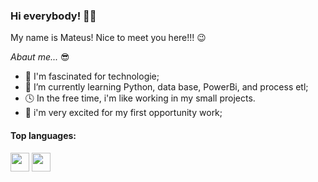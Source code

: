 ### Hi everybody! 👋😄

My name is Mateus! Nice to meet you here!!! 😉

*Abaut me...* 😎

- 🖤 I'm fascinated for technologie;
- 🌱 I’m currently learning Python, data base, PowerBi, and process etl;
- 🕓 In the free time, i'm like working in my small projects.
- 🙌 i'm very excited for my first opportunity work;

#### Top languages:
<img src="https://cdn.jsdelivr.net/gh/devicons/devicon/icons/python/python-original-wordmark.svg" width="30" height="30"/>  <img src="https://cdn.jsdelivr.net/gh/devicons/devicon/icons/rstudio/rstudio-original.svg" width="30" height="30"/>

          
          
          



          
